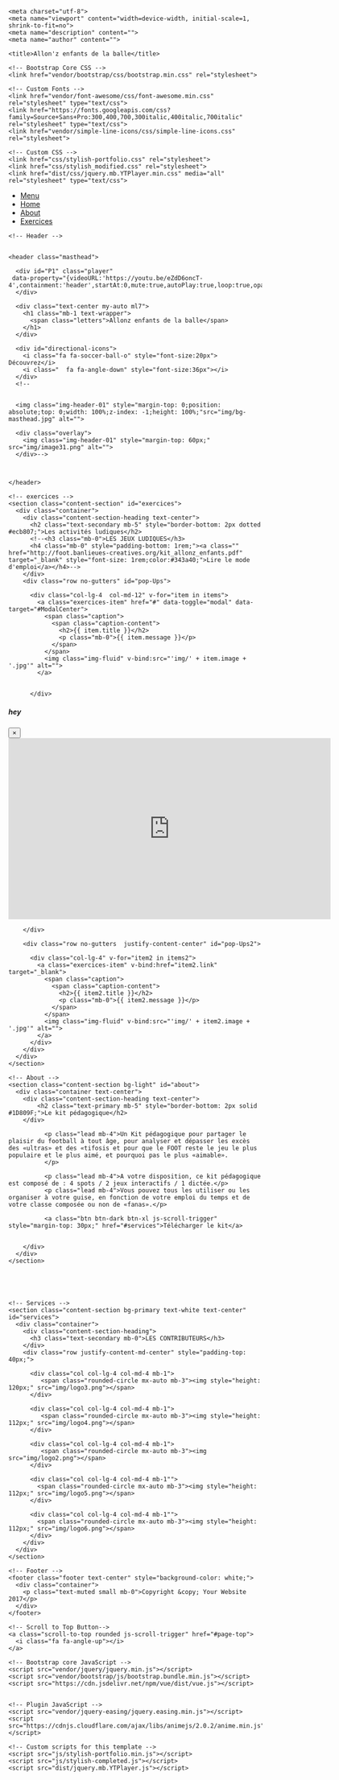 <!DOCTYPE html>
<html lang="fr">

  <head>

    <meta charset="utf-8">
    <meta name="viewport" content="width=device-width, initial-scale=1, shrink-to-fit=no">
    <meta name="description" content="">
    <meta name="author" content="">

    <title>Allon'z enfants de la balle</title>

    <!-- Bootstrap Core CSS -->
    <link href="vendor/bootstrap/css/bootstrap.min.css" rel="stylesheet">

    <!-- Custom Fonts -->
    <link href="vendor/font-awesome/css/font-awesome.min.css" rel="stylesheet" type="text/css">
    <link href="https://fonts.googleapis.com/css?family=Source+Sans+Pro:300,400,700,300italic,400italic,700italic" rel="stylesheet" type="text/css">
    <link href="vendor/simple-line-icons/css/simple-line-icons.css" rel="stylesheet">

    <!-- Custom CSS -->
    <link href="css/stylish-portfolio.css" rel="stylesheet">
    <link href="css/stylish_modified.css" rel="stylesheet">
    <link href="dist/css/jquery.mb.YTPlayer.min.css" media="all" rel="stylesheet" type="text/css">

  </head>

  <body id="page-top">
    <!-- Navigation -->
    <a class="menu-toggle rounded" href="#">
      <i class="fa fa-bars"></i>
    </a>
    <nav id="sidebar-wrapper">
      <ul class="sidebar-nav">
        <li class="sidebar-brand">
          <a class="js-scroll-trigger" href="#page-top">Menu</a>
        </li>
        <li class="sidebar-nav-item">
          <a class="js-scroll-trigger" href="#page-top">Home</a>
        </li>
        <li class="sidebar-nav-item">
          <a class="js-scroll-trigger" href="#about">About</a>
        </li>
        <li class="sidebar-nav-item">
          <a class="js-scroll-trigger" href="#exercices">Exercices</a>
        </li>
      </ul>
    </nav>

    <!-- Header -->


    <header class="masthead">

      <div id="P1" class="player" 
     data-property="{videoURL:'https://youtu.be/eZdD6oncT-4',containment:'header',startAt:0,mute:true,autoPlay:true,loop:true,opacity:1,anchor:'top',showControls:false,useOnMobile:true}">
      </div>

      <div class="text-center my-auto ml7">
        <h1 class="mb-1 text-wrapper">
          <span class="letters">Allonz enfants de la balle</span>
        </h1>
      </div>

      <div id="directional-icons">
        <i class="fa fa-soccer-ball-o" style="font-size:20px"> Découvrez</i>
        <i class="  fa fa-angle-down" style="font-size:36px"></i>
      </div>
      <!--


      <img class="img-header-01" style="margin-top: 0;position: absolute;top: 0;width: 100%;z-index: -1;height: 100%;"src="img/bg-masthead.jpg" alt="">

      <div class="overlay">
        <img class="img-header-01" style="margin-top: 60px;" src="img/image31.png" alt="">
      </div>-->



    </header>

    <!-- exercices -->
    <section class="content-section" id="exercices">
      <div class="container">
        <div class="content-section-heading text-center">
          <h2 class="text-secondary mb-5" style="border-bottom: 2px dotted #ecb807;">Les activités ludiques</h2>
          <!--<h3 class="mb-0">LES JEUX LUDIQUES</h3>
          <h4 class="mb-0" style="padding-bottom: 1rem;"><a class="" href="http://foot.banlieues-creatives.org/kit_allonz_enfants.pdf" target="_blank" style="font-size: 1rem;color:#343a40;">Lire le mode d'emploi</a></h4>-->
        </div>
        <div class="row no-gutters" id="pop-Ups">

          <div class="col-lg-4  col-md-12" v-for="item in items">
            <a class="exercices-item" href="#" data-toggle="modal" data-target="#ModalCenter">
              <span class="caption">
                <span class="caption-content">
                  <h2>{{ item.title }}</h2>
                  <p class="mb-0">{{ item.message }}</p>
                </span>
              </span>
              <img class="img-fluid" v-bind:src="'img/' + item.image + '.jpg'" alt="">
            </a>


          </div>

<!-- Modal -->
<div class="modal fade" id="ModalCenter" tabindex="-1" role="dialog" aria-labelledby="ModalCenterTitle" aria-hidden="true">
  <div class="modal-dialog modal-dialog-centered" role="document">
    <div class="modal-content">
      <div class="modal-header">
        <h5 class="modal-title" id="ModalLongTitle">hey</h5>
        <button type="button" class="close" data-dismiss="modal" aria-label="Close">
          <span aria-hidden="true">&times;</span>
        </button>
      </div>
      <div class="modal-body">
        <iframe src="https://player.vimeo.com/video/169991263?color=f00044&title=0&byline=0&portrait=0" width="640" height="360" frameborder="0" webkitallowfullscreen mozallowfullscreen allowfullscreen></iframe>
      </div>
    </div>
  </div>
</div>
  
        </div>

        <div class="row no-gutters  justify-content-center" id="pop-Ups2">

          <div class="col-lg-4" v-for="item2 in items2">
            <a class="exercices-item" v-bind:href="item2.link"  target="_blank">
              <span class="caption">
                <span class="caption-content">
                  <h2>{{ item2.title }}</h2>
                  <p class="mb-0">{{ item2.message }}</p>
                </span>
              </span>
              <img class="img-fluid" v-bind:src="'img/' + item2.image + '.jpg'" alt="">
            </a>
          </div>
        </div>
      </div>
    </section>

    <!-- About -->
    <section class="content-section bg-light" id="about">
      <div class="container text-center">
        <div class="content-section-heading text-center">
            <h2 class="text-primary mb-5" style="border-bottom: 2px solid #1D809F;">Le kit pédagogique</h2>
        </div>    

              <p class="lead mb-4">Un Kit pédagogique pour partager le plaisir du football à tout âge, pour analyser et dépasser les excès des «ultras» et des «tifosis et pour que le FOOT reste le jeu le plus populaire et le plus aimé, et pourquoi pas le plus «aimable».
              </p>

              <p class="lead mb-4">A votre disposition, ce kit pédagogique est composé de : 4 spots / 2 jeux interactifs / 1 dictée.</p> 
              <p class="lead mb-4">Vous pouvez tous les utiliser ou les organiser à votre guise, en fonction de votre emploi du temps et de votre classe composée ou non de «fanas».</p>

              <a class="btn btn-dark btn-xl js-scroll-trigger" style="margin-top: 30px;" href="#services">Télécharger le kit</a>


        </div>
      </div>
    </section>





    <!-- Services -->
    <section class="content-section bg-primary text-white text-center" id="services">
      <div class="container">
        <div class="content-section-heading">
          <h3 class="text-secondary mb-0">LES CONTRIBUTEURS</h3>
        </div>
        <div class="row justify-content-md-center" style="padding-top: 40px;">

          <div class="col col-lg-4 col-md-4 mb-1">
             <span class="rounded-circle mx-auto mb-3"><img style="height: 120px;" src="img/logo3.png"></span>
          </div>

          <div class="col col-lg-4 col-md-4 mb-1">
             <span class="rounded-circle mx-auto mb-3"><img style="height: 112px;" src="img/logo4.png"></span>
          </div>

          <div class="col col-lg-4 col-md-4 mb-1">
             <span class="rounded-circle mx-auto mb-3"><img src="img/logo2.png"></span>
          </div>

          <div class="col col-lg-4 col-md-4 mb-1"">
            <span class="rounded-circle mx-auto mb-3"><img style="height: 112px;" src="img/logo5.png"></span>
          </div>

          <div class="col col-lg-4 col-md-4 mb-1"">
            <span class="rounded-circle mx-auto mb-3"><img style="height: 112px;" src="img/logo6.png"></span>
          </div>
        </div>
      </div>
    </section>

    <!-- Footer -->
    <footer class="footer text-center" style="background-color: white;">
      <div class="container">
        <p class="text-muted small mb-0">Copyright &copy; Your Website 2017</p>
      </div>
    </footer>

    <!-- Scroll to Top Button-->
    <a class="scroll-to-top rounded js-scroll-trigger" href="#page-top">
      <i class="fa fa-angle-up"></i>
    </a>

    <!-- Bootstrap core JavaScript -->
    <script src="vendor/jquery/jquery.min.js"></script>
    <script src="vendor/bootstrap/js/bootstrap.bundle.min.js"></script>
    <script src="https://cdn.jsdelivr.net/npm/vue/dist/vue.js"></script>


    <!-- Plugin JavaScript -->
    <script src="vendor/jquery-easing/jquery.easing.min.js"></script>
    <script src="https://cdnjs.cloudflare.com/ajax/libs/animejs/2.0.2/anime.min.js"></script>

    <!-- Custom scripts for this template -->
    <script src="js/stylish-portfolio.min.js"></script>
    <script src="js/stylish-completed.js"></script>
    <script src="dist/jquery.mb.YTPlayer.js"></script>
    

  </body>

</html>
